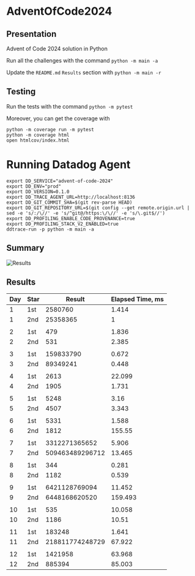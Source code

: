 # AdventOfCode2024

## Presentation

Advent of Code 2024 solution in Python

Run all the challenges with the command `python -m main -a`

Update the `README.md` `Results` section with `python -m main -r`

## Testing

Run the tests with the command `python -m pytest`

Moreover, you can get the coverage with
```
python -m coverage run -m pytest
python -m coverage html
open htmlcov/index.html
```

# Running Datadog Agent

```
export DD_SERVICE="advent-of-code-2024"
export DD_ENV="prod"
export DD_VERSION=0.1.0
export DD_TRACE_AGENT_URL=http://localhost:8136
export DD_GIT_COMMIT_SHA=$(git rev-parse HEAD)
export DD_GIT_REPOSITORY_URL=$(git config --get remote.origin.url | sed -e 's/:/\//' -e 's/^git@/https:\/\//' -e 's/\.git$//') 
export DD_PROFILING_ENABLE_CODE_PROVENANCE=true
export DD_PROFILING_STACK_V2_ENABLED=true
ddtrace-run -p python -m main -a
```

## Summary
![Results](https://github.com/clementgbcn/AdventOfCode2024/actions/workflows/check_results.yml/badge.svg)


## Results
|   Day | Star   |          Result |   Elapsed Time, ms |
|-------|--------|-----------------|--------------------|
|     1 | 1st    |         2580760 |              1.414 |
|     1 | 2nd    |        25358365 |              1     |
|       |        |                 |                    |
|     2 | 1st    |             479 |              1.836 |
|     2 | 2nd    |             531 |              2.385 |
|       |        |                 |                    |
|     3 | 1st    |       159833790 |              0.672 |
|     3 | 2nd    |        89349241 |              0.448 |
|       |        |                 |                    |
|     4 | 1st    |            2613 |             22.099 |
|     4 | 2nd    |            1905 |              1.731 |
|       |        |                 |                    |
|     5 | 1st    |            5248 |              3.16  |
|     5 | 2nd    |            4507 |              3.343 |
|       |        |                 |                    |
|     6 | 1st    |            5331 |              1.588 |
|     6 | 2nd    |            1812 |            155.55  |
|       |        |                 |                    |
|     7 | 1st    |   3312271365652 |              5.906 |
|     7 | 2nd    | 509463489296712 |             13.465 |
|       |        |                 |                    |
|     8 | 1st    |             344 |              0.281 |
|     8 | 2nd    |            1182 |              0.539 |
|       |        |                 |                    |
|     9 | 1st    |   6421128769094 |             11.452 |
|     9 | 2nd    |   6448168620520 |            159.493 |
|       |        |                 |                    |
|    10 | 1st    |             535 |             10.058 |
|    10 | 2nd    |            1186 |             10.51  |
|       |        |                 |                    |
|    11 | 1st    |          183248 |              1.641 |
|    11 | 2nd    | 218811774248729 |             67.922 |
|       |        |                 |                    |
|    12 | 1st    |         1421958 |             63.968 |
|    12 | 2nd    |          885394 |             85.003 |
